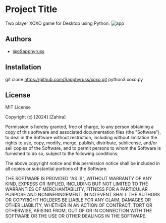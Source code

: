 
# Project Title

Two player XOXO game for Desktop using Python.
![app](https://upload.wikimedia.org/wikipedia/commons/thumb/3/32/Tic_tac_toe.svg/1920px-Tic_tac_toe.svg.png)


## Authors

- [@oSapphyruss](https://www.github.com/Sapphyruss)


## Installation

git clone https://github.com/Sapphyruss/xoxo.git
python3 xoxo.py
    
## License

MIT License

Copyright (c) [2024] [Zahira]

Permission is hereby granted, free of charge, to any person obtaining a copy
of this software and associated documentation files (the "Software"), to deal
in the Software without restriction, including without limitation the rights
to use, copy, modify, merge, publish, distribute, sublicense, and/or sell
copies of the Software, and to permit persons to whom the Software is
furnished to do so, subject to the following conditions:

The above copyright notice and this permission notice shall be included in all
copies or substantial portions of the Software.

THE SOFTWARE IS PROVIDED "AS IS", WITHOUT WARRANTY OF ANY KIND, EXPRESS OR
IMPLIED, INCLUDING BUT NOT LIMITED TO THE WARRANTIES OF MERCHANTABILITY,
FITNESS FOR A PARTICULAR PURPOSE AND NONINFRINGEMENT. IN NO EVENT SHALL THE
AUTHORS OR COPYRIGHT HOLDERS BE LIABLE FOR ANY CLAIM, DAMAGES OR OTHER
LIABILITY, WHETHER IN AN ACTION OF CONTRACT, TORT OR OTHERWISE, ARISING FROM,
OUT OF OR IN CONNECTION WITH THE SOFTWARE OR THE USE OR OTHER DEALINGS IN THE
SOFTWARE.




